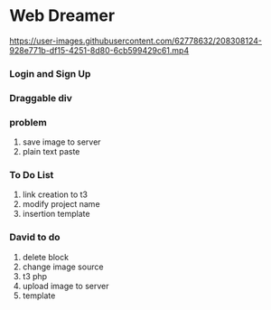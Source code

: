 # Web Dreamer

https://user-images.githubusercontent.com/62778632/208308124-928e771b-df15-4251-8d80-6cb599429c61.mp4


### Login and Sign Up

### Draggable div


### problem
1. save image to server
2. plain text paste


### To Do List
1. link creation to t3
2. modify project name
3. insertion template

### David to do
1. delete block
2. change image source
3. t3 php
4. upload image to server
5. template 